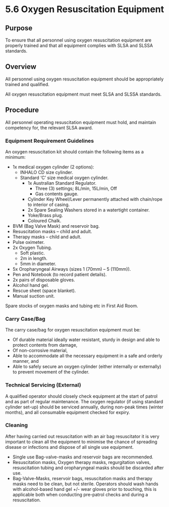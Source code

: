 # 5.6 Oxygen Resuscitation Equipment

## Purpose

To ensure that all personnel using oxygen resuscitation equipment are properly trained and that all equipment complies with SLSA and SLSSA standards.

## Overview

All personnel using oxygen resuscitation equipment should be appropriately trained and qualified.

All oxygen resuscitation equipment must meet SLSA and SLSSA standards.

## Procedure

All personnel operating resuscitation equipment must hold, and maintain competency for, the relevant SLSA award.

### Equipment Requirement Guidelines

An oxygen resuscitation kit should contain the following items as a minimum:

- 1x medical oxygen cylinder (2 options):
  - INHALO CD size cylinder.
  - Standard ‘C’ size medical oxygen cylinder.
    - 1x Australian Standard Regulator.
      - Three (3) settings; 8L/min, 15L/min, Off
      - Gas contents gauge.
    - Cylinder Key Wheel/Lever permanently attached with chain/rope to interior of casing.
    - 2x Spare Sealing Washers stored in a watertight container.
    - Yoke/Brass plug.
    - Coloured Chalk.
- BVM (Bag Valve Mask) and reservoir bag.
- Resuscitation masks – child and adult.
- Therapy masks – child and adult.
- Pulse oximeter.
- 2x Oxygen Tubing.
  - Soft plastic.
  - 2m in length.
  - 5mm in diameter.
- 5x Oropharyngeal Airways (sizes 1 (70mm) – 5 (110mm)).
- Pen and Notebook (to record patient details).
- 2x pairs of disposable gloves.
- Alcohol hand gel.
- Rescue sheet (space blanket).
- Manual suction unit.

Spare stocks of oxygen masks and tubing etc in First Aid Room.

### Carry Case/Bag

The carry case/bag for oxygen resuscitation equipment must be:

- Of durable material ideally water resistant, sturdy in design and able to protect contents from damage,
- Of non-corrosive material,
- Able to accommodate all the necessary equipment in a safe and orderly manner, and
- Able to safely secure an oxygen cylinder (either internally or externally) to prevent movement of the cylinder.

### Technical Servicing (External)

A qualified operator should closely check equipment at the start of patrol and as part of regular maintenance. The oxygen regulator (if using standard cylinder set-up) should be serviced annually, during non-peak times (winter months), and all consumable equipment checked for expiry.

### Cleaning

After having carried out resuscitation with an air bag resuscitator it is very important to clean all the equipment to minimise the chance of spreading disease or infections and dispose of all single use equipment.

- Single use Bag-valve-masks and reservoir bags are recommended.
- Resuscitation masks, Oxygen therapy masks, regurgitation valves, resuscitation tubing and oropharyngeal masks should be discarded after use.
- Bag-Valve-Masks, reservoir bags, resuscitation masks and therapy masks need to be clean, but not sterile. Operators should wash hands with alcohol-based hand gel +/- wear gloves prior to touching, this is applicable both when conducting pre-patrol checks and during a resuscitation.